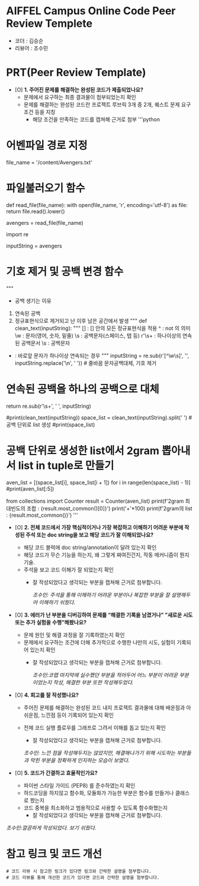 # AIFFEL Campus Online Code Peer Review Templete
- 코더 : 김승순
- 리뷰어 : 조수민


# PRT(Peer Review Template)
- [O]  **1. 주어진 문제를 해결하는 완성된 코드가 제출되었나요?**
    - 문제에서 요구하는 최종 결과물이 첨부되었는지 확인
    - 문제를 해결하는 완성된 코드란 프로젝트 루브릭 3개 중 2개, 
    퀘스트 문제 요구조건 등을 지칭
        - 해당 조건을 만족하는 코드를 캡쳐해 근거로 첨부
        '''python
 # 어벤파일 경로 지정
 file_name = '/content/Avengers.txt'

# 파일불러오기 함수
def read_file(file_name):
    with open(file_name, 'r', encoding='utf-8') as file:
        return file.read().lower()

avengers = read_file(file_name)

import re

inputString = avengers


# 기호 제거 및 공백 변경 함수
"""
- 공백 생기는 이유
1) 연속된 공백
2) 정규표현식으로 제거되고 난 이후 남은 공간에서 발생
"""
def clean_text(inputString):
  """
  [] : [] 안의 모든 정규표현식을 적용
  ^ : not 의 의미
  \w : 문자(영어, 숫자, 밑줄)
  \s : 공백문자(스페이스, 탭 등)
  r'\s+ : 하나이상의 연속된 공백문서
  \s : 공백문자
  + : 바로앞 문자가 하나이상 연속되는 경우
  """
  inputString = re.sub(r'[^\w\s]', '', inputString.replace('\n', ' ')) # 줄바꿈 문자공백대체, 기호 제거


  # 연속된 공백을 하나의 공백으로 대체
  return re.sub(r'\s+', ' ', inputString)

#print(clean_text(inputString))
space_list = clean_text(inputString).split(' ')    # 공백 단위로 list 생성
#print(space_list)

# 공백 단위로 생성한 list에서 2gram 뽑아내서 list in tuple로 만들기
aven_list = [(space_list[i], space_list[i + 1]) for i in range(len(space_list) - 1)]
#print(aven_list[:5])

from collections import Counter
result = Counter(aven_list)
print(f'2gram 최대빈도의 조합 : {result.most_common()[0]}')
print('+'*100)
print(f'2gram의 list : {result.most_common()}')
'''
          
    
- [O]  **2. 전체 코드에서 가장 핵심적이거나 가장 복잡하고 이해하기 어려운 부분에 작성된 
주석 또는 doc string을 보고 해당 코드가 잘 이해되었나요?**
    - 해당 코드 블럭에 doc string/annotation이 달려 있는지 확인
    - 해당 코드가 무슨 기능을 하는지, 왜 그렇게 짜여진건지, 작동 메커니즘이 뭔지 기술.
    - 주석을 보고 코드 이해가 잘 되었는지 확인
        - 잘 작성되었다고 생각되는 부분을 캡쳐해 근거로 첨부합니다.
 
     
          _조수민: 주석을 통해 이해하기 어려운 부분이나 복잡한 부분을 잘 설명해두어 이해하기 쉬웠다._
        
- [O]  **3. 에러가 난 부분을 디버깅하여 문제를 “해결한 기록을 남겼거나” 
”새로운 시도 또는 추가 실험을 수행”해봤나요?**
    - 문제 원인 및 해결 과정을 잘 기록하였는지 확인
    - 문제에서 요구하는 조건에 더해 추가적으로 수행한 나만의 시도, 
    실험이 기록되어 있는지 확인
        - 잘 작성되었다고 생각되는 부분을 캡쳐해 근거로 첨부합니다.


          _조수민:코랩 마지막에 실수했던 부분을 적어두어 어느 부분이 어려운 부분이었는지 작성, 해결한 부분 또한 작성해두었다._
        
- [O]  **4. 회고를 잘 작성했나요?**
    - 주어진 문제를 해결하는 완성된 코드 내지 프로젝트 결과물에 대해
    배운점과 아쉬운점, 느낀점 등이 기록되어 있는지 확인
    - 전체 코드 실행 플로우를 그래프로 그려서 이해를 돕고 있는지 확인
        - 잘 작성되었다고 생각되는 부분을 캡쳐해 근거로 첨부합니다.


        _조수민: 느낀 점을 작성해두지는 않았지만, 해결해나가기 위해 시도하는 부분들과 막힌 부분을 정확하게 인지하는 모습이 보였다._

      
- [O]  **5. 코드가 간결하고 효율적인가요?**
    - 파이썬 스타일 가이드 (PEP8) 를 준수하였는지 확인
    - 하드코딩을 하지않고 함수화, 모듈화가 가능한 부분은 함수를 만들거나 클래스로 짰는지
    - 코드 중복을 최소화하고 범용적으로 사용할 수 있도록 함수화했는지
        - 잘 작성되었다고 생각되는 부분을 캡쳐해 근거로 첨부합니다.


_조수민:깔끔하게 작성되었다. 보기 쉬웠다._
# 참고 링크 및 코드 개선
```
# 코드 리뷰 시 참고한 링크가 있다면 링크와 간략한 설명을 첨부합니다.
# 코드 리뷰를 통해 개선한 코드가 있다면 코드와 간략한 설명을 첨부합니다.
